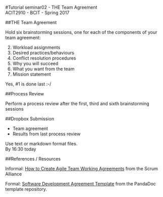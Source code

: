 #Tutorial seminar02 - THE Team Agreement  
ACIT2910 - BCIT - Spring 2017

##THE Team Agreement

Hold six brainstorming sessions, one for each of the components of your team agreement:

2. Workload assignments
3. Desired practices/behaviours
4. Conflict resolution procedures
5. Why you will succeed
6. What you want from the team
1. Mission statement

Yes, #1 is done last :-/

##Process Review

Perform a process review after the first, third and sixth brainstorming sessions

##Dropbox Submission

- Team agreement
- Results from last process review

Use text or markdown format file‏s.  
By 16:30 today

##References / Resources

Informal: [How to Create Agile Team Working Agreements](https://www.scrumalliance.org/community/articles/2015/march/how-to-create-agile-team-working-agreements) 
from the Scrum Alliance

Formal: [Software Development Agreement Template](https://www.pandadoc.com/software-development-agreement)
from the PandaDoc template repository.

